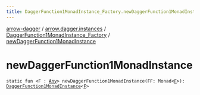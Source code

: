 ```yaml
---
title: DaggerFunction1MonadInstance_Factory.newDaggerFunction1MonadInstance - arrow-dagger
---
```


[arrow-dagger](../../index.html) / [arrow.dagger.instances](../index.html) / [DaggerFunction1MonadInstance_Factory](index.html) / [newDaggerFunction1MonadInstance](./new-dagger-function1-monad-instance.html)

# newDaggerFunction1MonadInstance

`static fun <F : `[`Any`](https://kotlinlang.org/api/latest/jvm/stdlib/kotlin/-any/index.html)`> newDaggerFunction1MonadInstance(FF: Monad<`[`F`](new-dagger-function1-monad-instance.html#F)`>): `[`DaggerFunction1MonadInstance`](../-dagger-function1-monad-instance/index.html)`<`[`F`](new-dagger-function1-monad-instance.html#F)`>`